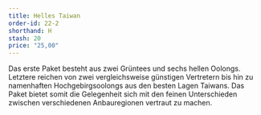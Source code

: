 ```yaml
---
title: Helles Taiwan
order-id: 22-2
shorthand: H
stash: 20
price: "25,00"
---
```

Das erste Paket besteht aus zwei Grüntees und sechs hellen Oolongs. Letztere reichen von zwei vergleichsweise günstigen Vertretern bis hin zu namenhaften Hochgebirgsoolongs aus den besten Lagen Taiwans. Das Paket bietet somit die Gelegenheit sich mit den feinen Unterschieden zwischen verschiedenen Anbauregionen vertraut zu machen. 